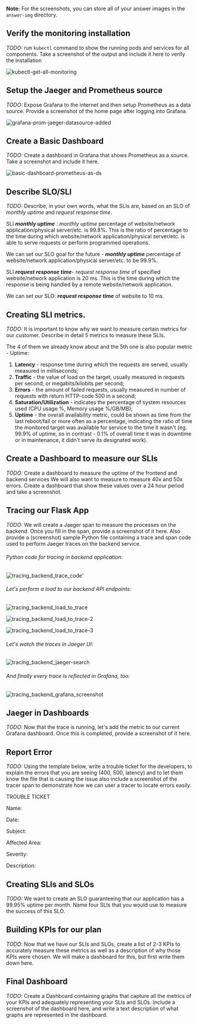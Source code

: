 **Note:** For the screenshots, you can store all of your answer images in the `answer-img` directory.

## Verify the monitoring installation

*TODO:* run `kubectl` command to show the running pods and services for all components. Take a screenshot of the output and include it here to verify the installation

![kubectl-get-all-monitoring](/answer-img/kubectl-get-all-monitoring.png)

## Setup the Jaeger and Prometheus source
*TODO:* Expose Grafana to the internet and then setup Prometheus as a data source. Provide a screenshot of the home page after logging into Grafana.

![grafana-prom-jaeger-datasource-added](/answer-img/grafana-prom-jaeger-datasource-added.png)

## Create a Basic Dashboard
*TODO:* Create a dashboard in Grafana that shows Prometheus as a source. Take a screenshot and include it here.

![basic-dashboard-prometheus-as-ds](/answer-img/basic-dashboard-prometheus-as-ds.png)



## Describe SLO/SLI

*TODO:* Describe, in your own words, what the SLIs are, based on an SLO of *monthly uptime* and *request response time*.

SLI ***monthly uptime*** : *monthly uptime* percentage of website/network application/physical server/etc.  is 99.8%. This is the ratio of percentage to the time during which website/network application/physical server/etc. is able to serve requests or perform programmed operations.

We can set our SLO goal for the future - ***monthly uptime*** percentage of website/network application/physical server/etc. to be 99.9%.

SLI ***request response time***- *request response time* of specified website/network application is 20 ms. This is the time during which the response is being handled by a remote website/network application.

We can set our SLO: ***request response time*** of website to 10 ms.

## Creating SLI metrics.
*TODO:* It is important to know why we want to measure certain metrics for our customer. Describe in detail 5 metrics to measure these SLIs. 

The 4 of them we already know about and the 5th one is also popular metric - Uptime:

1. **Latency** - response time during which the requests are served, usually measured in milliseconds;
2. **Traffic** - the value of load on the target, usually measured in requests per second, or megabits/kilobits per second;
3. **Errors** - the amount of failed requests, usually measured in number of requests with return HTTP-code 500 in a second; 
4. **Saturation/Utilization** - indicates the percentage of system resources used (CPU usage %, Memory usage %/GB/MB);
5. **Uptime** -  the overall availability metric, could be shown as time from the last reboot/fail or more often as a percentage, indicating the ratio of time the monitored target was available for service to the time it wasn't (eg. 99.9% of uptime, so in contrast - 0.1% of overall time it was in downtime or in maintenance, it didn't serve its designated work).



## Create a Dashboard to measure our SLIs
*TODO:* Create a dashboard to measure the uptime of the frontend and backend services We will also want to measure to measure 40x and 50x errors. Create a dashboard that show these values over a 24 hour period and take a screenshot.

## Tracing our Flask App
*TODO:*  We will create a Jaeger span to measure the processes on the backend. Once you fill in the span, provide a screenshot of it here. Also provide a (screenshot) sample Python file containing a trace and span code used to perform Jaeger traces on the backend service.

###### Python code for tracing in backend application:

![tracing_backend_trace_code](/answer-img/tracing_backend_trace_code.png)'

###### Let's perform a load to our backend API endpoints:

![tracing_backend_load_to_trace](/answer-img/tracing_backend_load_to_trace.png)

![tracing_backend_load_to_trace-2](/answer-img/tracing_backend_load_to_trace-2.png)

![tracing_backend_load_to_trace-3](/answer-img/tracing_backend_load_to_trace-3.png)



###### Let's watch the traces in Jaeger UI:

![tracing_backend_jaeger-search](/answer-img/tracing_backend_jaeger-search.png)

###### And finally every trace is reflected in Grafana, too:

![tracing_backend_grafana_screenshot](/answer-img/tracing_backend_grafana_screenshot.png)



## Jaeger in Dashboards

*TODO:* Now that the trace is running, let's add the metric to our current Grafana dashboard. Once this is completed, provide a screenshot of it here.

## Report Error
*TODO:* Using the template below, write a trouble ticket for the developers, to explain the errors that you are seeing (400, 500, latency) and to let them know the file that is causing the issue also include a screenshot of the tracer span to demonstrate how we can user a tracer to locate errors easily.

TROUBLE TICKET

Name:

Date:

Subject:

Affected Area:

Severity:

Description:


## Creating SLIs and SLOs
*TODO:* We want to create an SLO guaranteeing that our application has a 99.95% uptime per month. Name four SLIs that you would use to measure the success of this SLO.

## Building KPIs for our plan
*TODO*: Now that we have our SLIs and SLOs, create a list of 2-3 KPIs to accurately measure these metrics as well as a description of why those KPIs were chosen. We will make a dashboard for this, but first write them down here.

## Final Dashboard
*TODO*: Create a Dashboard containing graphs that capture all the metrics of your KPIs and adequately representing your SLIs and SLOs. Include a screenshot of the dashboard here, and write a text description of what graphs are represented in the dashboard.  
